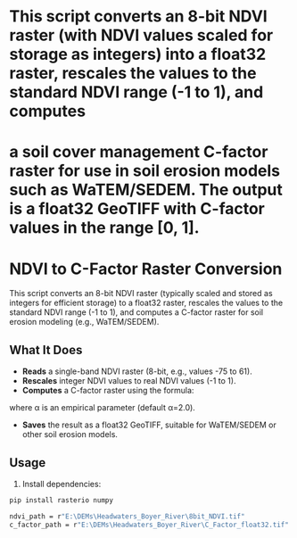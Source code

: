 # This script converts an 8-bit NDVI raster (with NDVI values scaled for storage as integers) into a float32 raster, rescales the values to the standard NDVI range (-1 to 1), and computes
# a soil cover management C-factor raster for use in soil erosion models such as WaTEM/SEDEM. The output is a float32 GeoTIFF with C-factor values in the range [0, 1].
# NDVI to C-Factor Raster Conversion

This script converts an 8-bit NDVI raster (typically scaled and stored as integers for efficient storage) to a float32 raster, rescales the values to the standard NDVI range (-1 to 1), and computes a C-factor raster for soil erosion modeling (e.g., WaTEM/SEDEM).

## What It Does

- **Reads** a single-band NDVI raster (8-bit, e.g., values -75 to 61).
- **Rescales** integer NDVI values to real NDVI values (-1 to 1).
- **Computes** a C-factor raster using the formula:

where α is an empirical parameter (default α=2.0).
- **Saves** the result as a float32 GeoTIFF, suitable for WaTEM/SEDEM or other soil erosion models.

## Usage

1. Install dependencies:

 ```bash
 pip install rasterio numpy

ndvi_path = r"E:\DEMs\Headwaters_Boyer_River\8bit_NDVI.tif"
c_factor_path = r"E:\DEMs\Headwaters_Boyer_River\C_Factor_float32.tif"
